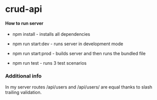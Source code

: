 # crud-api

#### How to run server
- npm install - installs all dependencies

- npm run start:dev - runs server in development mode
- npm run start:prod - builds server and then runs the bundled file
- npm run test - runs 3 test scenarios

### Additional info
In my server routes /api/users and /api/users/ are equal thanks to slash trailing validation.
